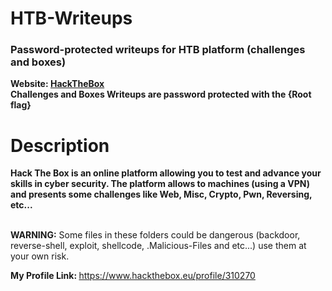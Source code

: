 # HTB-Writeups
<h3>Password-protected writeups for HTB platform (challenges and boxes)</h3>
<b>Website: <a href="https://www.hackthebox.eu/">HackTheBox</a></b> <br>
<b>Challenges and Boxes Writeups are password protected with the {Root flag}</b> <br>
<h1>Description</h1>
    <b>Hack The Box is an online platform allowing you to test and advance your skills in cyber security. The platform allows to machines (using a VPN) and presents some challenges like Web, Misc, Crypto, Pwn, Reversing, etc...</b> <br><br>
<p><b>WARNING:</b> Some files in these folders could be dangerous (backdoor, reverse-shell, exploit, shellcode, .Malicious-Files and etc...) use them at your own risk.</p>
<b>My Profile Link: </b><a href="https://www.hackthebox.eu/profile/310270">https://www.hackthebox.eu/profile/310270</a>
